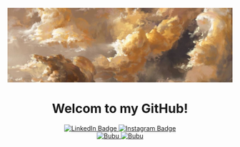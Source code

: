 ![Header](https://github.com/Erdauit/erdauit/blob/main/assets/1a3f99383bf159bf76bbb6bfef7333e8.jpg)


<div id = "header", align = "center">
  <h1> Welcom to my GitHub! </h1>
</div>


<div id="badges", align = "center">
  <a href="https://www.linkedin.com/in/erdauit-torekhan-61725a238/">
    <img src="https://img.shields.io/badge/LinkedIn-blue?style=for-the-badge&logo=linkedin&logoColor=white" alt="LinkedIn Badge"/>
  </a>
   <a href="https://www.instagram.com/erdauttt/">
    <img src="https://img.shields.io/badge/-Instagram-090909?style=for-the-badge&logo=instagram&logoColor=B4068E" alt="Instagram Badge"/>
  </a>
</div>

<div id="stats", align = "center">
   <a href="https://github.com/erdauit/github-readme-stats">
    <img src="https://github-readme-stats.vercel.app/api/top-langs/?username=erdauit&layout=compact&show_icons=true&bg_color=00000000" alt="Bubu"/>
  </a>
   <a href="https://github.com/erdauit/github-readme-stats">
    <img src="https://github-readme-stats.vercel.app/api?username=erdauit&show_icons=true&bg_color=00000000" alt="Bubu"/>
  </a>
</div>

